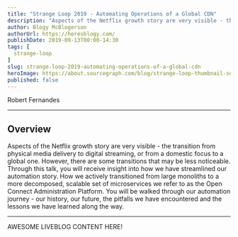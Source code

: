 ```yaml
---
title: "Strange Loop 2019 - Automating Operations of a Global CDN"
description: "Aspects of the Netflix growth story are very visible - the transition from physical media delivery to digital streaming, or from a domestic focus to a global one. However, there are some transitions that may be less noticeable. Through this talk, you will receive insight into how we have streamlined our automation story. How we actively transitioned from large monoliths to a more decomposed, scalable set of microservices we refer to as the Open Connect Administration Platform. You will be walked through our automation journey - our history, our future, the pitfalls we have encountered and the lessons we have learned along the way."
author: Blogy McBlogerson
authorUrl: https://heresblogy.com/
publishDate: 2019-09-13T00:00-14:30
tags: [
  strange-loop
]
slug: strange-loop-2019-automating-operations-of-a-global-cdn
heroImage: https://about.sourcegraph.com/blog/strange-loop-thumbnail-square-v2.jpg
published: false
---
```


<div className="container p-0 liveblog-presenters">
  <div className="row m-0">
      <p className=" mr-12 m-0">
        <span className="liveblog-presenters__name">Robert Fernandes</span>
        <a href="https://twitter.com/bovilexic" target="_blank" title="Twitter"><i className="fa fa-twitter pr-2"></i></a>
        <a href="https://www.linkedin.com/in/robertfernandes/" target="_blank" title="LinkedIn"><i className="fa fa-linkedin pr-2"></i></a>
      </p>
  </div>
</div>

---

## Overview

Aspects of the Netflix growth story are very visible - the transition from physical media delivery to digital streaming, or from a domestic focus to a global one. However, there are some transitions that may be less noticeable. Through this talk, you will receive insight into how we have streamlined our automation story. How we actively transitioned from large monoliths to a more decomposed, scalable set of microservices we refer to as the Open Connect Administration Platform. You will be walked through our automation journey - our history, our future, the pitfalls we have encountered and the lessons we have learned along the way.

---

AWESOME LIVEBLOG CONTENT HERE!

